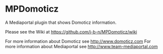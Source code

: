 MPDomoticz
==========

A Mediaportal plugin that shows Domoticz information.

Please see the Wiki at https://github.com/j-b-n/MPDomoticz/wiki

For more information about Domoticz see http://www.domoticz.com
For more information about Mediaportal see http://www.team-mediaportal.com
